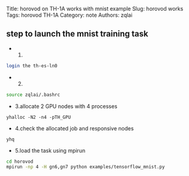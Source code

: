 Title: horovod on TH-1A works with mnist example
Slug: horovod works
Tags: horovod TH-1A
Category: note
Authors: zqlai


## step to launch the mnist training task
* 1.
```bash
login the th-es-ln0
```
* 2.
```bash
source zqlai/.bashrc
```
* 3.allocate 2 GPU nodes with 4 processes
```
yhalloc -N2 -n4 -pTH_GPU
```
* 4.check the allocated job and responsive nodes
```
yhq
```
* 5.load the task using mpirun
```bash
cd horovod
mpirun -np 4 -H gn6,gn7 python examples/tensorflow_mnist.py
```


